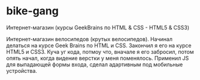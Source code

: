# bike-gang
Интернет-магазин (курсы GeekBrains по HTML &amp; CSS - HTML5 &amp; CSS3)

Интернет-магазин велосипедов (крутых велосипедов). Начинал делаться на курсе Geek Brains по HTML и CSS. Закончил я его на курсе HTML5 и CSS3. Куча уг кода, потмоу что, вначале я его забросил, потом опять начал, когда видение верстки у меня поменялось. Применил JS для выпадающей формы входа, сделал адартивным под мобильные устройства.
